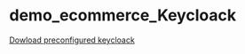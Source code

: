 # demo_ecommerce_Keycloack
[Dowload preconfigured keycloack](https://drive.google.com/file/d/11PYFj6y8NigPZmjKGzE1bwiDLmo_Zi31/view?usp=sharing)
